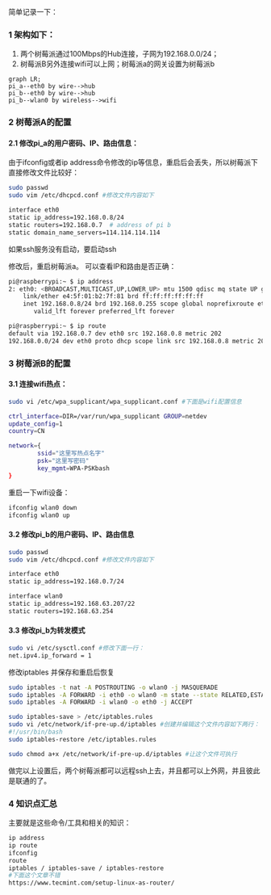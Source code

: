 简单记录一下：

### 1 架构如下：

1. 两个树莓派通过100Mbps的Hub连接，子网为192.168.0.0/24；
2. 树莓派B另外连接wifi可以上网；树莓派a的网关设置为树莓派b

```mermaid
graph LR;
pi_a--eth0 by wire-->hub
pi_b--eth0 by wire-->hub
pi_b--wlan0 by wireless-->wifi
```

### 2 树莓派A的配置

#### 2.1 修改pi_a的用户密码、IP、路由信息：

由于ifconfig或者ip address命令修改的ip等信息，重启后会丢失，所以树莓派下直接修改文件比较好：

```bash
sudo passwd
sudo vim /etc/dhcpcd.conf #修改文件内容如下

interface eth0
static ip_address=192.168.0.8/24
static routers=192.168.0.7  # address of pi b
static domain_name_servers=114.114.114.114
```

如果ssh服务没有启动，要启动ssh

修改后，重启树莓派a。 可以查看IP和路由是否正确：

```bash
pi@raspberrypi:~ $ ip address
2: eth0: <BROADCAST,MULTICAST,UP,LOWER_UP> mtu 1500 qdisc mq state UP group default qlen 1000
    link/ether e4:5f:01:b2:7f:81 brd ff:ff:ff:ff:ff:ff
    inet 192.168.0.8/24 brd 192.168.0.255 scope global noprefixroute eth0
       valid_lft forever preferred_lft forever

pi@raspberrypi:~ $ ip route
default via 192.168.0.7 dev eth0 src 192.168.0.8 metric 202
192.168.0.0/24 dev eth0 proto dhcp scope link src 192.168.0.8 metric 202
```



### 3 树莓派B的配置

#### 3.1 连接wifi热点：

```bash
sudo vi /etc/wpa_supplicant/wpa_supplicant.conf #下面是wifi配置信息

ctrl_interface=DIR=/var/run/wpa_supplicant GROUP=netdev
update_config=1
country=CN

network={
        ssid="这里写热点名字"
        psk="这里写密码"
        key_mgmt=WPA-PSKbash
}
```

重启一下wifi设备：

```bash
ifconfig wlan0 down
ifconfig wlan0 up
```



#### 3.2 修改pi_b的用户密码、IP、路由信息

```bash
sudo passwd
sudo vim /etc/dhcpcd.conf #修改文件内容如下

interface eth0
static ip_address=192.168.0.7/24

interface wlan0
static ip_address=192.168.63.207/22
static routers=192.168.63.254
```

#### 3.3 修改pi_b为转发模式

```bash
sudo vi /etc/sysctl.conf #修改下面一行：
net.ipv4.ip_forward = 1
```

修改iptables 并保存和重启后恢复

```bash
sudo iptables -t nat -A POSTROUTING -o wlan0 -j MASQUERADE
sudo iptables -A FORWARD -i eth0 -o wlan0 -m state --state RELATED,ESTABLISHED -j ACCEPT
sudo iptables -A FORWARD -i wlan0 -o eth0 -j ACCEPT

sudo iptables-save > /etc/iptables.rules
sudo vi /etc/network/if-pre-up.d/iptables #创建并编辑这个文件内容如下两行：
#!/usr/bin/bash
sudo iptables-restore /etc/iptables.rules

sudo chmod a+x /etc/network/if-pre-up.d/iptables #让这个文件可执行
```

做完以上设置后，两个树莓派都可以远程ssh上去，并且都可以上外网，并且彼此是联通的了。

### 4 知识点汇总

主要就是这些命令/工具和相关的知识：

```bash
ip address
ip route
ifconfig 
route
iptables / iptables-save / iptables-restore
#下面这个文章不错
https://www.tecmint.com/setup-linux-as-router/
```

